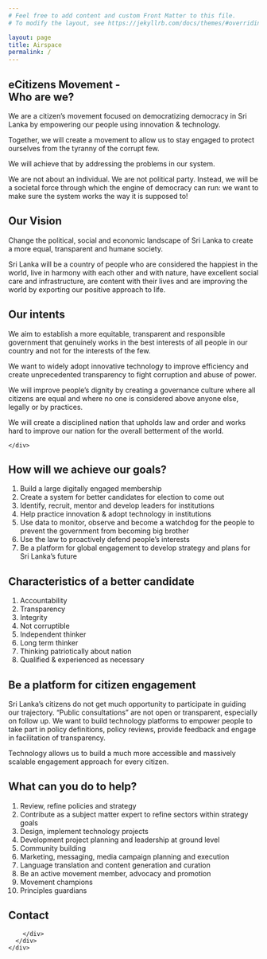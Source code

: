 ```yaml
---
# Feel free to add content and custom Front Matter to this file.
# To modify the layout, see https://jekyllrb.com/docs/themes/#overriding-theme-defaults

layout: page
title: Airspace
permalink: /
---
```


<!-- Slider Start -->
<section id="slider">
  <div class="container">
    <div class="row">
      <div class="col-md-12">
        <div class="block">
          <h1 class="animated fadeInUp">eCitizens Movement - <br>Who are we? </h1>
          <p class="animated fadeInUp">We are a citizen’s movement focused on democratizing democracy in Sri Lanka by empowering our people using innovation & technology. </p>

  <p class="animated fadeInUp">Together, we will create a movement to allow us to stay engaged to protect ourselves from the tyranny of the corrupt few.</p>

<p class="animated fadeInUp smalltext">We will achieve that by addressing the problems in our system.</p>

<p class="animated fadeInUp smalltext">We are not about an individual. We are not political party. Instead, we will be a societal force through which the engine of democracy can run: we want to make sure the system works the way it is  supposed to!</p>
        </div>
      </div>
    </div>
  </div>
</section>
<!-- Wrapper Start -->
<section id="intro">
  <div class="container">
    <div class="row">
      <div class="col-md-12 col-sm-12">
        <div class="block">
          <div class="section-title">
            <h2>Our Vision</h2>
            <p>Change the political, social and economic landscape of Sri Lanka to create a more equal, transparent and humane society.
            </p>
          </div>
            
<p>Sri Lanka will be a country of people who are considered the happiest in the world, live in harmony with each other and with nature, have excellent social care and infrastructure, are content with their lives and are improving the world by exporting our positive approach to life.</p>
        </div>
      </div><!-- .col-md-7 close -->
      <!-- <div class="col-md-5 col-sm-12">
        <div class="block">
          <img src="img/wrapper-img.png" alt="Img">
        </div>
      </div> -->
      <!-- .col-md-5 close -->
    </div>
  </div>
</section>


<section id="feature" class="cGray">
<div class="container">
  <div class="row">
    <div class="col-md-12">
      <h2>Our intents </h2>
      <p>We aim to establish a more equitable, transparent and responsible government that genuinely works in the best interests of all people in our country and not for the interests of the few.</p>


<p>We want to widely adopt innovative technology to improve efficiency and create unprecedented transparency to fight corruption and abuse of power.</p>


<p>We will improve people’s dignity by creating a governance culture where all citizens are equal and where no one is considered above anyone else, legally or by practices.</p>


<p>We will create a disciplined nation that upholds law and order and works hard to improve our nation for the overall betterment of the world.</p>

    </div>
  </div>
</div>
</section>



<section id="feature">
<div class="container">
  <div class="row">
    <div class="col-md-12">
      <h2>How will we achieve our goals?</h2>
<ol>
<li>Build a large digitally engaged membership</li>
<li>Create a system for better candidates for election to come out</li>
<li>Identify, recruit, mentor and develop leaders for institutions</li>
<li>Help practice innovation & adopt technology in institutions</li>
<li>Use data to monitor, observe and become a watchdog for the people to prevent the government from becoming big brother</li>
<li>Use the law to proactively defend people’s interests</li>
<li>Be a platform for global engagement to develop strategy and plans for Sri Lanka’s future</li>
</ol>
</div>
  </div>
</div>
</section>




<section id="feature" class="cGray">
<div class="container">
  <div class="row">
    <div class="col-md-12">
      <h2>Characteristics of a better candidate</h2>
<ol>
<li>Accountability</li>
<li>Transparency</li>
<li>Integrity</li>
<li>Not corruptible</li>
<li>Independent thinker</li>
<li>Long term thinker</li>
<li>Thinking patriotically about nation</li>
<li>Qualified & experienced as necessary</li>

</ol>
</div>
  </div>
</div>
</section>


<section id="feature">
<div class="container">
  <div class="row">
    <div class="col-md-12">
      <h2>Be a platform for citizen engagement</h2>
<p>Sri Lanka’s citizens do not get much opportunity to participate in guiding our trajectory. “Public consultations” are not open or transparent, especially on follow up. We want to build technology platforms to empower people to take part in policy definitions, policy reviews, provide feedback and engage in facilitation of transparency.</p>  
<p>Technology allows us to build a much more accessible and massively scalable engagement approach for every citizen. </p>
</div>
  </div>
</div>
</section>



<section id="feature" class="cGray">
<div class="container">
  <div class="row">
    <div class="col-md-12">
      <h2> What can you do to help?</h2>

<ol>
<li>Review, refine policies and strategy </li>
<li>Contribute as a subject matter expert to refine sectors within strategy goals</li>
<li>Design, implement technology projects</li>
<li>Development project planning and leadership at ground level </li>
<li>Community building</li>
<li>Marketing, messaging, media campaign planning and execution </li>
<li>Language translation and content generation and curation </li>
<li>Be an active movement member, advocacy and promotion </li>
<li>Movement champions </li>
<li>Principles guardians</li>

</ol>


</div>
  </div>
</div>
</section>



<!-- Call to action Start -->
<section id="contact">
  <div class="container">
    <div class="row">
      <div class="col-md-12">
        <div class="block">
          <h2>Contact</h2>

        </div>
      </div>
    </div>
  </div>
</section>
<!-- Content Start -->
